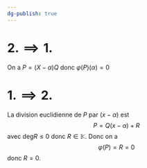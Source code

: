 ```yaml
---
dg-publish: true
---
```


# $\mathfrak{2. \implies 1.}$

On a $P=(X-\alpha)Q$ donc $\varphi(P)(\alpha)=0$

# $\mathfrak{1. \implies 2.}$

La division euclidienne de $P$ par $(x-\alpha)$ est
$$
P=Q(x-\alpha)+R
$$
avec $\text{deg}R \leq 0$ donc $R\in \mathbb{K}$.
Donc on a
$$
\varphi(P)=R=0
$$
donc $R=0$.
